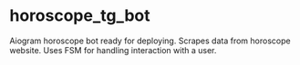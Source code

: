 # horoscope_tg_bot
Aiogram horoscope bot ready for deploying.
Scrapes data from horoscope website. Uses FSM for handling interaction with a user.
